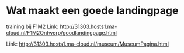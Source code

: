 # Wat maakt een goede landingpage
training bij F1M2
Link: http://31303.hosts1.ma-cloud.nl/F1M2Ontwerp/goodlandingpage.html

Link: http://31303.hosts1.ma-cloud.nl/museum/MuseumPagina.html